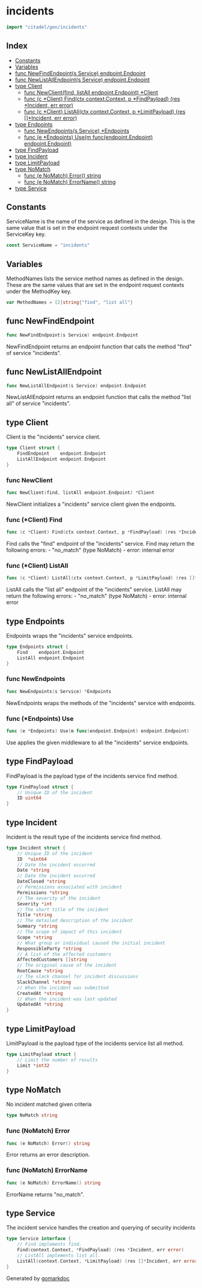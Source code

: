<!-- Code generated by gomarkdoc. DO NOT EDIT -->

# incidents

```go
import "citadel/gen/incidents"
```

## Index

- [Constants](<#constants>)
- [Variables](<#variables>)
- [func NewFindEndpoint(s Service) endpoint.Endpoint](<#func-newfindendpoint>)
- [func NewListAllEndpoint(s Service) endpoint.Endpoint](<#func-newlistallendpoint>)
- [type Client](<#type-client>)
  - [func NewClient(find, listAll endpoint.Endpoint) *Client](<#func-newclient>)
  - [func (c *Client) Find(ctx context.Context, p *FindPayload) (res *Incident, err error)](<#func-client-find>)
  - [func (c *Client) ListAll(ctx context.Context, p *LimitPayload) (res []*Incident, err error)](<#func-client-listall>)
- [type Endpoints](<#type-endpoints>)
  - [func NewEndpoints(s Service) *Endpoints](<#func-newendpoints>)
  - [func (e *Endpoints) Use(m func(endpoint.Endpoint) endpoint.Endpoint)](<#func-endpoints-use>)
- [type FindPayload](<#type-findpayload>)
- [type Incident](<#type-incident>)
- [type LimitPayload](<#type-limitpayload>)
- [type NoMatch](<#type-nomatch>)
  - [func (e NoMatch) Error() string](<#func-nomatch-error>)
  - [func (e NoMatch) ErrorName() string](<#func-nomatch-errorname>)
- [type Service](<#type-service>)


## Constants

ServiceName is the name of the service as defined in the design\. This is the same value that is set in the endpoint request contexts under the ServiceKey key\.

```go
const ServiceName = "incidents"
```

## Variables

MethodNames lists the service method names as defined in the design\. These are the same values that are set in the endpoint request contexts under the MethodKey key\.

```go
var MethodNames = [2]string{"find", "list all"}
```

## func NewFindEndpoint

```go
func NewFindEndpoint(s Service) endpoint.Endpoint
```

NewFindEndpoint returns an endpoint function that calls the method "find" of service "incidents"\.

## func NewListAllEndpoint

```go
func NewListAllEndpoint(s Service) endpoint.Endpoint
```

NewListAllEndpoint returns an endpoint function that calls the method "list all" of service "incidents"\.

## type Client

Client is the "incidents" service client\.

```go
type Client struct {
    FindEndpoint    endpoint.Endpoint
    ListAllEndpoint endpoint.Endpoint
}
```

### func NewClient

```go
func NewClient(find, listAll endpoint.Endpoint) *Client
```

NewClient initializes a "incidents" service client given the endpoints\.

### func \(\*Client\) Find

```go
func (c *Client) Find(ctx context.Context, p *FindPayload) (res *Incident, err error)
```

Find calls the "find" endpoint of the "incidents" service\. Find may return the following errors: \- "no\_match" \(type NoMatch\) \- error: internal error

### func \(\*Client\) ListAll

```go
func (c *Client) ListAll(ctx context.Context, p *LimitPayload) (res []*Incident, err error)
```

ListAll calls the "list all" endpoint of the "incidents" service\. ListAll may return the following errors: \- "no\_match" \(type NoMatch\) \- error: internal error

## type Endpoints

Endpoints wraps the "incidents" service endpoints\.

```go
type Endpoints struct {
    Find    endpoint.Endpoint
    ListAll endpoint.Endpoint
}
```

### func NewEndpoints

```go
func NewEndpoints(s Service) *Endpoints
```

NewEndpoints wraps the methods of the "incidents" service with endpoints\.

### func \(\*Endpoints\) Use

```go
func (e *Endpoints) Use(m func(endpoint.Endpoint) endpoint.Endpoint)
```

Use applies the given middleware to all the "incidents" service endpoints\.

## type FindPayload

FindPayload is the payload type of the incidents service find method\.

```go
type FindPayload struct {
    // Unique ID of the incident
    ID uint64
}
```

## type Incident

Incident is the result type of the incidents service find method\.

```go
type Incident struct {
    // Unique ID of the incident
    ID  *uint64
    // Date the incident occurred
    Date *string
    // Date the incident occurred
    DateClosed *string
    // Permissions associated with incident
    Permissions *string
    // The severity of the incident
    Severity *int
    // The short title of the incident
    Title *string
    // The detailed description of the incident
    Summary *string
    // The scope of impact of this incident
    Scope *string
    // What group or individual caused the initial incident
    ResponsibleParty *string
    // A list of the affected customers
    AffectedCustomers []string
    // The original cause of the incident
    RootCause *string
    // The slack channel for incident discussions
    SlackChannel *string
    // When the incident was submitted
    CreatedAt *string
    // When the incident was last updated
    UpdatedAt *string
}
```

## type LimitPayload

LimitPayload is the payload type of the incidents service list all method\.

```go
type LimitPayload struct {
    // Limit the number of results
    Limit *int32
}
```

## type NoMatch

No incident matched given criteria

```go
type NoMatch string
```

### func \(NoMatch\) Error

```go
func (e NoMatch) Error() string
```

Error returns an error description\.

### func \(NoMatch\) ErrorName

```go
func (e NoMatch) ErrorName() string
```

ErrorName returns "no\_match"\.

## type Service

The incident service handles the creation and querying of security incidents

```go
type Service interface {
    // Find implements find.
    Find(context.Context, *FindPayload) (res *Incident, err error)
    // ListAll implements list all.
    ListAll(context.Context, *LimitPayload) (res []*Incident, err error)
}
```



Generated by [gomarkdoc](<https://github.com/princjef/gomarkdoc>)
